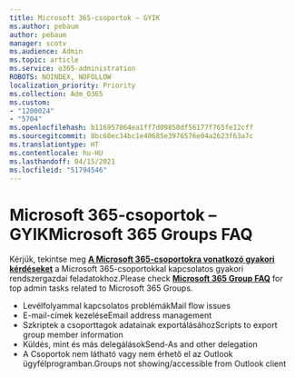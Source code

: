 ```yaml
---
title: Microsoft 365-csoportok – GYIK
ms.author: pebaum
author: pebaum
manager: scotv
ms.audience: Admin
ms.topic: article
ms.service: o365-administration
ROBOTS: NOINDEX, NOFOLLOW
localization_priority: Priority
ms.collection: Adm_O365
ms.custom:
- "1200024"
- "5704"
ms.openlocfilehash: b116957864ea1ff7d09850df56177f765fe12cff
ms.sourcegitcommit: 8bc60ec34bc1e40685e3976576e04a2623f63a7c
ms.translationtype: HT
ms.contentlocale: hu-HU
ms.lasthandoff: 04/15/2021
ms.locfileid: "51794546"
---
```

# <a name="microsoft-365-groups-faq"></a><span data-ttu-id="01228-102">Microsoft 365-csoportok – GYIK</span><span class="sxs-lookup"><span data-stu-id="01228-102">Microsoft 365 Groups FAQ</span></span>

<span data-ttu-id="01228-103">Kérjük, tekintse meg **[ A Microsoft 365-csoportokra vonatkozó gyakori kérdéseket](https://aka.ms/M365GroupsFAQ)** a Microsoft 365-csoportokkal kapcsolatos gyakori rendszergazdai feladatokhoz.</span><span class="sxs-lookup"><span data-stu-id="01228-103">Please check **[Microsoft 365 Group FAQ](https://aka.ms/M365GroupsFAQ)** for top admin tasks related to Microsoft 365 Groups.</span></span>

- <span data-ttu-id="01228-104">Levélfolyammal kapcsolatos problémák</span><span class="sxs-lookup"><span data-stu-id="01228-104">Mail flow issues</span></span>
- <span data-ttu-id="01228-105">E-mail-címek kezelése</span><span class="sxs-lookup"><span data-stu-id="01228-105">Email address management</span></span>
- <span data-ttu-id="01228-106">Szkriptek a csoporttagok adatainak exportálásához</span><span class="sxs-lookup"><span data-stu-id="01228-106">Scripts to export group member information</span></span>
- <span data-ttu-id="01228-107">Küldés, mint és más delegálások</span><span class="sxs-lookup"><span data-stu-id="01228-107">Send-As and other delegation</span></span>
- <span data-ttu-id="01228-108">A Csoportok nem látható vagy nem érhető el az Outlook ügyfélprogramban.</span><span class="sxs-lookup"><span data-stu-id="01228-108">Groups not showing/accessible from Outlook client</span></span>